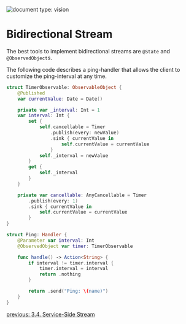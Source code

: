 ![document type: vision](https://apodini.github.io/resources/markdown-labels/document_type_vision.svg)

# Bidirectional Stream

The best tools to implement bidirectional streams are `@State` and `@ObservedObject`s.

The following code describes a ping-handler that allows the client to customize the ping-interval at any time.

```swift
struct TimerObservable: ObservableObject {
    @Published 
    var currentValue: Date = Date()

    private var _interval: Int = 1
    var interval: Int {
        set {
            self.cancellable = Timer
                .publish(every: newValue)
                .sink { currentValue in
                    self.currentValue = currentValue
                }
            self._interval = newValue
        }
        get {
            self._interval
        }
    }

    private var cancellable: AnyCancellable = Timer
        .publish(every: 1)
        .sink { currentValue in
            self.currentValue = currentValue
        }
}

struct Ping: Handler {
    @Parameter var interval: Int
    @ObservedObject var timer: TimerObservable

    func handle() -> Action<String> {
        if interval != timer.interval {
            timer.interval = interval
            return .nothing
        }

        return .send("Ping: \(name)")
    }
}
```

[previous: 3.4. Service-Side Stream](./3.4.%20Service-Side%20Stream.md)